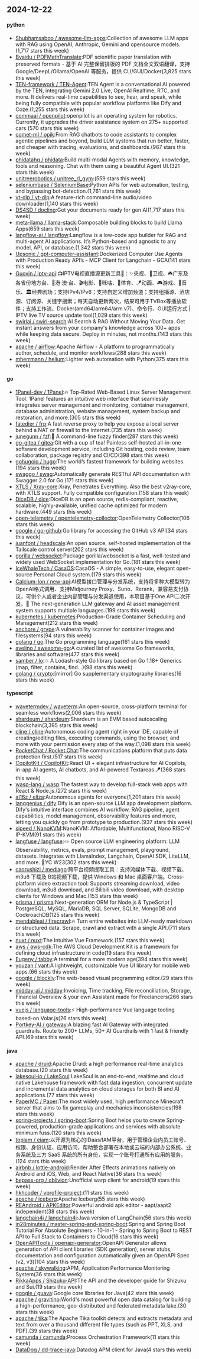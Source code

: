 ## 2024-12-22

#### python
* [Shubhamsaboo / awesome-llm-apps](https://github.com/Shubhamsaboo/awesome-llm-apps):Collection of awesome LLM apps with RAG using OpenAI, Anthropic, Gemini and opensource models.(1,717 stars this week)
* [Byaidu / PDFMathTranslate](https://github.com/Byaidu/PDFMathTranslate):PDF scientific paper translation with preserved formats - 基于 AI 完整保留排版的 PDF 文档全文双语翻译，支持 Google/DeepL/Ollama/OpenAI 等服务，提供 CLI/GUI/Docker(3,825 stars this week)
* [TEN-framework / TEN-Agent](https://github.com/TEN-framework/TEN-Agent):TEN Agent is a conversational AI powered by the TEN, integrating Gemini 2.0 Live, OpenAI Realtime, RTC, and more. It delivers real-time capabilities to see, hear, and speak, while being fully compatible with popular workflow platforms like Dify and Coze.(1,255 stars this week)
* [commaai / openpilot](https://github.com/commaai/openpilot):openpilot is an operating system for robotics. Currently, it upgrades the driver assistance system on 275+ supported cars.(570 stars this week)
* [comet-ml / opik](https://github.com/comet-ml/opik):From RAG chatbots to code assistants to complex agentic pipelines and beyond, build LLM systems that run better, faster, and cheaper with tracing, evaluations, and dashboards.(967 stars this week)
* [phidatahq / phidata](https://github.com/phidatahq/phidata):Build multi-modal Agents with memory, knowledge, tools and reasoning. Chat with them using a beautiful Agent UI.(321 stars this week)
* [unitreerobotics / unitree_rl_gym](https://github.com/unitreerobotics/unitree_rl_gym):(559 stars this week)
* [seleniumbase / SeleniumBase](https://github.com/seleniumbase/SeleniumBase):Python APIs for web automation, testing, and bypassing bot-detection.(1,761 stars this week)
* [yt-dlp / yt-dlp](https://github.com/yt-dlp/yt-dlp):A feature-rich command-line audio/video downloader(1,140 stars this week)
* [DS4SD / docling](https://github.com/DS4SD/docling):Get your documents ready for gen AI(1,717 stars this week)
* [meta-llama / llama-stack](https://github.com/meta-llama/llama-stack):Composable building blocks to build Llama Apps(659 stars this week)
* [langflow-ai / langflow](https://github.com/langflow-ai/langflow):Langflow is a low-code app builder for RAG and multi-agent AI applications. It’s Python-based and agnostic to any model, API, or database.(1,342 stars this week)
* [Upsonic / gpt-computer-assistant](https://github.com/Upsonic/gpt-computer-assistant):Dockerized Computer Use Agents with Production Ready API’s - MCP Client for Langchain - GCA(141 stars this week)
* [Guovin / iptv-api](https://github.com/Guovin/iptv-api):📺IPTV电视直播源更新工具🚀：✨央视、📡卫视、☘️广东及各省份地方台、🌊港·澳·台、🎬电影、🎥咪咕、🏀体育、🪁动画、🎮游戏、🎵音乐、🏛经典剧场；支持IPv4/IPv6；支持自定义增加频道；支持组播源、酒店源、订阅源、关键字搜索；每天自动更新两次，结果可用于TVBox等播放软件；支持工作流、Docker(amd64/arm64/arm v7)、命令行、GUI运行方式 | IPTV live TV source update tool(1,029 stars this week)
* [swirlai / swirl-search](https://github.com/swirlai/swirl-search):AI Search & RAG Without Moving Your Data. Get instant answers from your company's knowledge across 100+ apps while keeping data secure. Deploy in minutes, not months.(143 stars this week)
* [apache / airflow](https://github.com/apache/airflow):Apache Airflow - A platform to programmatically author, schedule, and monitor workflows(288 stars this week)
* [mherrmann / helium](https://github.com/mherrmann/helium):Lighter web automation with Python(375 stars this week)

#### go
* [1Panel-dev / 1Panel](https://github.com/1Panel-dev/1Panel):🔥 Top-Rated Web-Based Linux Server Management Tool. 1Panel features an intuitive web interface that seamlessly integrates server management and monitoring, container management, database administration, website management, system backup and restoration, and more.(305 stars this week)
* [fatedier / frp](https://github.com/fatedier/frp):A fast reverse proxy to help you expose a local server behind a NAT or firewall to the internet.(735 stars this week)
* [junegunn / fzf](https://github.com/junegunn/fzf):🌸 A command-line fuzzy finder(287 stars this week)
* [go-gitea / gitea](https://github.com/go-gitea/gitea):Git with a cup of tea! Painless self-hosted all-in-one software development service, including Git hosting, code review, team collaboration, package registry and CI/CD(398 stars this week)
* [gohugoio / hugo](https://github.com/gohugoio/hugo):The world’s fastest framework for building websites.(194 stars this week)
* [swaggo / swag](https://github.com/swaggo/swag):Automatically generate RESTful API documentation with Swagger 2.0 for Go.(171 stars this week)
* [XTLS / Xray-core](https://github.com/XTLS/Xray-core):Xray, Penetrates Everything. Also the best v2ray-core, with XTLS support. Fully compatible configuration.(158 stars this week)
* [DiceDB / dice](https://github.com/DiceDB/dice):DiceDB is an open source, redis-compliant, reactive, scalable, highly-available, unified cache optimized for modern hardware.(449 stars this week)
* [open-telemetry / opentelemetry-collector](https://github.com/open-telemetry/opentelemetry-collector):OpenTelemetry Collector(106 stars this week)
* [google / go-github](https://github.com/google/go-github):Go library for accessing the GitHub v3 API(34 stars this week)
* [juanfont / headscale](https://github.com/juanfont/headscale):An open source, self-hosted implementation of the Tailscale control server(202 stars this week)
* [gorilla / websocket](https://github.com/gorilla/websocket):Package gorilla/websocket is a fast, well-tested and widely used WebSocket implementation for Go.(181 stars this week)
* [IceWhaleTech / CasaOS](https://github.com/IceWhaleTech/CasaOS):CasaOS - A simple, easy-to-use, elegant open-source Personal Cloud system.(179 stars this week)
* [Calcium-Ion / new-api](https://github.com/Calcium-Ion/new-api):AI模型接口管理与分发系统，支持将多种大模型转为OpenAI格式调用、支持Midjourney Proxy、Suno、Rerank，兼容易支付协议，可供个人或者企业内部管理与分发渠道使用，本项目基于One API二次开发。🍥 The next-generation LLM gateway and AI asset management system supports multiple languages.(199 stars this week)
* [kubernetes / kubernetes](https://github.com/kubernetes/kubernetes):Production-Grade Container Scheduling and Management(212 stars this week)
* [anchore / grype](https://github.com/anchore/grype):A vulnerability scanner for container images and filesystems(94 stars this week)
* [golang / go](https://github.com/golang/go):The Go programming language(161 stars this week)
* [avelino / awesome-go](https://github.com/avelino/awesome-go):A curated list of awesome Go frameworks, libraries and software(477 stars this week)
* [samber / lo](https://github.com/samber/lo):💥 A Lodash-style Go library based on Go 1.18+ Generics (map, filter, contains, find...)(98 stars this week)
* [golang / crypto](https://github.com/golang/crypto):[mirror] Go supplementary cryptography libraries(16 stars this week)

#### typescript
* [wavetermdev / waveterm](https://github.com/wavetermdev/waveterm):An open-source, cross-platform terminal for seamless workflows(2,006 stars this week)
* [shardeum / shardeum](https://github.com/shardeum/shardeum):Shardeum is an EVM based autoscaling blockchain(3,395 stars this week)
* [cline / cline](https://github.com/cline/cline):Autonomous coding agent right in your IDE, capable of creating/editing files, executing commands, using the browser, and more with your permission every step of the way.(1,098 stars this week)
* [RocketChat / Rocket.Chat](https://github.com/RocketChat/Rocket.Chat):The communications platform that puts data protection first.(517 stars this week)
* [CopilotKit / CopilotKit](https://github.com/CopilotKit/CopilotKit):React UI + elegant infrastructure for AI Copilots, in-app AI agents, AI chatbots, and AI-powered Textareas 🪁(368 stars this week)
* [wasp-lang / wasp](https://github.com/wasp-lang/wasp):The fastest way to develop full-stack web apps with React & Node.js.(272 stars this week)
* [ai16z / eliza](https://github.com/ai16z/eliza):Autonomous agents for everyone(1,201 stars this week)
* [langgenius / dify](https://github.com/langgenius/dify):Dify is an open-source LLM app development platform. Dify's intuitive interface combines AI workflow, RAG pipeline, agent capabilities, model management, observability features and more, letting you quickly go from prototype to production.(937 stars this week)
* [sipeed / NanoKVM](https://github.com/sipeed/NanoKVM):NanoKVM: Affordable, Multifunctional, Nano RISC-V IP-KVM(91 stars this week)
* [langfuse / langfuse](https://github.com/langfuse/langfuse):🪢 Open source LLM engineering platform: LLM Observability, metrics, evals, prompt management, playground, datasets. Integrates with LlamaIndex, Langchain, OpenAI SDK, LiteLLM, and more. 🍊YC W23(302 stars this week)
* [caorushizi / mediago](https://github.com/caorushizi/mediago):跨平台视频提取工具：支持流媒体下载、视频下载、m3u8 下载及 B站视频下载，提供 Windows 和 Mac 桌面客户端。Cross-platform video extraction tool: Supports streaming download, video download, m3u8 download, and Bilibili video download, with desktop clients for Windows and Mac.(153 stars this week)
* [prisma / prisma](https://github.com/prisma/prisma):Next-generation ORM for Node.js & TypeScript | PostgreSQL, MySQL, MariaDB, SQL Server, SQLite, MongoDB and CockroachDB(125 stars this week)
* [mendableai / firecrawl](https://github.com/mendableai/firecrawl):🔥 Turn entire websites into LLM-ready markdown or structured data. Scrape, crawl and extract with a single API.(711 stars this week)
* [nuxt / nuxt](https://github.com/nuxt/nuxt):The Intuitive Vue Framework.(157 stars this week)
* [aws / aws-cdk](https://github.com/aws/aws-cdk):The AWS Cloud Development Kit is a framework for defining cloud infrastructure in code(19 stars this week)
* [Eugeny / tabby](https://github.com/Eugeny/tabby):A terminal for a more modern age(394 stars this week)
* [youzan / vant](https://github.com/youzan/vant):A lightweight, customizable Vue UI library for mobile web apps.(66 stars this week)
* [google / blockly](https://github.com/google/blockly):The web-based visual programming editor.(29 stars this week)
* [midday-ai / midday](https://github.com/midday-ai/midday):Invoicing, Time tracking, File reconciliation, Storage, Financial Overview & your own Assistant made for Freelancers(266 stars this week)
* [vuejs / language-tools](https://github.com/vuejs/language-tools):⚡ High-performance Vue language tooling based-on Volar.js(26 stars this week)
* [Portkey-AI / gateway](https://github.com/Portkey-AI/gateway):A blazing fast AI Gateway with integrated guardrails. Route to 200+ LLMs, 50+ AI Guardrails with 1 fast & friendly API.(69 stars this week)

#### java
* [apache / druid](https://github.com/apache/druid):Apache Druid: a high performance real-time analytics database.(20 stars this week)
* [lakesoul-io / LakeSoul](https://github.com/lakesoul-io/LakeSoul):LakeSoul is an end-to-end, realtime and cloud native Lakehouse framework with fast data ingestion, concurrent update and incremental data analytics on cloud storages for both BI and AI applications.(77 stars this week)
* [PaperMC / Paper](https://github.com/PaperMC/Paper):The most widely used, high performance Minecraft server that aims to fix gameplay and mechanics inconsistencies(198 stars this week)
* [spring-projects / spring-boot](https://github.com/spring-projects/spring-boot):Spring Boot helps you to create Spring-powered, production-grade applications and services with absolute minimum fuss.(120 stars this week)
* [topiam / eiam](https://github.com/topiam/eiam):以开源为核心的IDaas/IAM平台，用于管理企业内员工账号、权限、身份认证、应用访问，帮助整合部署在本地或云端的内部办公系统、业务系统及三方 SaaS 系统的所有身份，实现一个账号打通所有应用的服务。(124 stars this week)
* [airbnb / lottie-android](https://github.com/airbnb/lottie-android):Render After Effects animations natively on Android and iOS, Web, and React Native(36 stars this week)
* [bepass-org / oblivion](https://github.com/bepass-org/oblivion):Unofficial warp client for android(19 stars this week)
* [hkhcoder / vprofile-project](https://github.com/hkhcoder/vprofile-project):(11 stars this week)
* [apache / iceberg](https://github.com/apache/iceberg):Apache Iceberg(55 stars this week)
* [REAndroid / APKEditor](https://github.com/REAndroid/APKEditor):Powerful android apk editor - aapt/aapt2 independent(38 stars this week)
* [langchain4j / langchain4j](https://github.com/langchain4j/langchain4j):Java version of LangChain(56 stars this week)
* [in28minutes / master-spring-and-spring-boot](https://github.com/in28minutes/master-spring-and-spring-boot):Spring and Spring Boot Tutorial For Absolute Beginners - 10-in-1 - Spring to Spring Boot to REST API to Full Stack to Containers to Cloud(16 stars this week)
* [OpenAPITools / openapi-generator](https://github.com/OpenAPITools/openapi-generator):OpenAPI Generator allows generation of API client libraries (SDK generation), server stubs, documentation and configuration automatically given an OpenAPI Spec (v2, v3)(104 stars this week)
* [apache / skywalking](https://github.com/apache/skywalking):APM, Application Performance Monitoring System(36 stars this week)
* [RikkaApps / Shizuku-API](https://github.com/RikkaApps/Shizuku-API):The API and the developer guide for Shizuku and Sui.(19 stars this week)
* [google / guava](https://github.com/google/guava):Google core libraries for Java(42 stars this week)
* [apache / gravitino](https://github.com/apache/gravitino):World's most powerful open data catalog for building a high-performance, geo-distributed and federated metadata lake.(30 stars this week)
* [apache / tika](https://github.com/apache/tika):The Apache Tika toolkit detects and extracts metadata and text from over a thousand different file types (such as PPT, XLS, and PDF).(39 stars this week)
* [camunda / camunda](https://github.com/camunda/camunda):Process Orchestration Framework(11 stars this week)
* [DataDog / dd-trace-java](https://github.com/DataDog/dd-trace-java):Datadog APM client for Java(4 stars this week)
